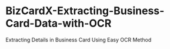 # BizCardX-Extracting-Business-Card-Data-with-OCR
Extracting Details in Business Card Using Easy OCR Method
